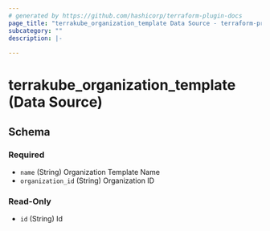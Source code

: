 ```yaml
---
# generated by https://github.com/hashicorp/terraform-plugin-docs
page_title: "terrakube_organization_template Data Source - terraform-provider-terrakube"
subcategory: ""
description: |-
  
---
```


# terrakube_organization_template (Data Source)





<!-- schema generated by tfplugindocs -->
## Schema

### Required

- `name` (String) Organization Template Name
- `organization_id` (String) Organization ID

### Read-Only

- `id` (String) Id
